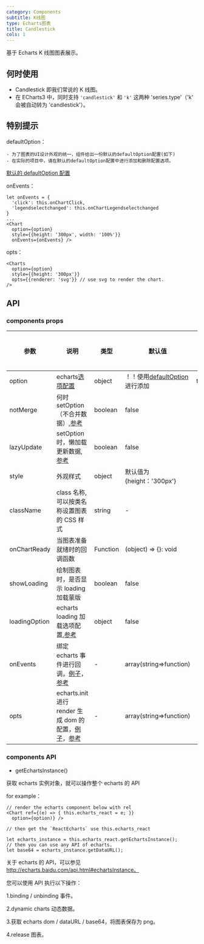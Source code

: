 ```yaml
---
category: Components
subtitle: K线图
type: Echarts图表
title: Candlestick
cols: 1
---
```


基于 Echarts K 线图图表展示。

## 何时使用

- Candlestick 即我们常说的 K 线图。
- 在 ECharts3 中，同时支持 `'candlestick'` 和 `'k'` 这两种 'series.type'（'k' 会被自动转为 'candlestick'）。

## 特别提示

defaultOption：

```
- 为了图表的UI设计外观的统一，组件给出一份默认的defaultOption配置(如下)
- 在实际的项目中，请在默认的defaultOption配置中进行添加和删除配置选项。
```

[默认的 defaultOption 配置](https://github.com/DavisBryant/ss-ui-library/tree/master/components/_utils/chartConfig/candlestick/config.ts)

onEvents：

```
let onEvents = {
  'click': this.onChartClick,
  'legendselectchanged': this.onChartLegendselectchanged
}
...
<Chart
  option={option}
  style={{height: '300px', width: '100%'}}
  onEvents={onEvents} />
```

opts：

```
<Charts
  option={option}
  style={{height: '300px'}}
  opts={{renderer: 'svg'}} // use svg to render the chart.
/>

```

## API

### components props

| 参数 | 说明 | 类型 | 默认值 | 是否必填 |
| --- | --- | --- | --- | --- |
| option | echarts[选项配置](https://echarts.apache.org/option.html#title) | object | ！！使用[defaultOption](#特别提示)进行添加 | true |
| notMerge | 何时 setOption（不合并数据）,[参考](https://echarts.apache.org/api.html#echartsInstance.setOption) | boolean | false |  |
| lazyUpdate | setOption 时，懒加载更新数据,[参考](https://echarts.apache.org/api.html#echartsInstance.setOption) | boolean | false |  |
| style | 外观样式 | object | 默认值为{height：'300px'} |  |
| className | class 名称,可以按类名称设置图表的 CSS 样式 | string | - |  |
| onChartReady | 当图表准备就绪时的回调函数 | Function | (object) => {}: void |  |
| showLoading | 绘制图表时，是否显示 loading 加载蒙版 | boolean | false |  |
| loadingOption | echarts loading 加载选项配置,[参考](https://echarts.apache.org/api.html#echartsInstance.showLoading) | object | false |  |
| onEvents | 绑定 echarts 事件进行回调，[例子](#特别提示)，[参考](https://echarts.apache.org/api.html#events) | - | array(string=>function) |  |
| opts | echarts.init 进行 render 生成 dom 的配置，[例子](#特别提示)，[参考](https://echarts.apache.org/zh/api.html#echarts.init) | - | array(string=>function) |  |

### components API

- getEchartsInstance()

获取 echarts 实例对象，就可以操作整个 echarts 的 API

for example：

```
// render the echarts component below with rel
<Chart ref={(e) => { this.echarts_react = e; }}
  option={option)} />

// then get the `ReactEcharts` use this.echarts_react

let echarts_instance = this.echarts_react.getEchartsInstance();
// then you can use any API of echarts.
let base64 = echarts_instance.getDataURL();
```

关于 echarts 的 API，可以参见 http://echarts.baidu.com/api.html#echartsInstance。

您可以使用 API 执行以下操作：

1.binding / unbinding 事件。

2.dynamic charts 动态数据。

3.获取 echarts dom / dataURL / base64，将图表保存为 png。

4.release 图表。
